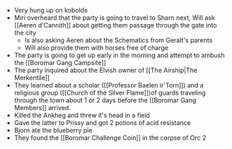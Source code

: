 - Very hung up on kobolds
- Miri overheard that the party is going to travel to Sharn next, Will ask [[Aeren d'Cannith]] about getting them passage through the gate into the city
	- Is also asking Aeren about the Schematics from Geralt's parents
	- Will also provide them with horses free of charge
- The party is going to get up early in the morning and attempt to ambush the [[Boromar Gang Campsite]]
- The party inquired about the Elvish owner of [[The Airship|The Merkentile]]
- They learned about a scholar ([[Professor Baelen ir'Torn]]) and a religious group ([[Church of the Silver Flame]])of guards traveling through the town about 1 or 2 days before the [[Boromar Gang Members]] arrived.
- Killed the Ankheg and threw it's head in a field
- Gave the latter to Prissy and got 2 potions of acid resistance
- Bjorn ate the blueberry pie
- They found the [[Boromar Challenge Coin]] in the corpse of Orc 2